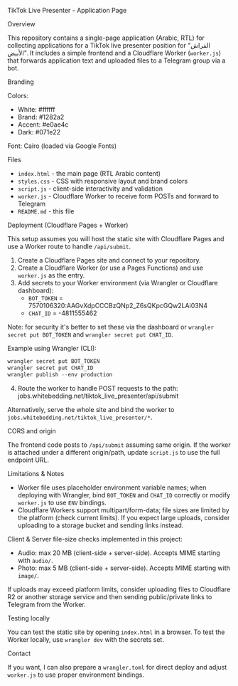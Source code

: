 TikTok Live Presenter - Application Page

Overview

This repository contains a single-page application (Arabic, RTL) for collecting applications for a TikTok live presenter position for "الفراش الأبيض". It includes a simple frontend and a Cloudflare Worker (`worker.js`) that forwards application text and uploaded files to a Telegram group via a bot.

Branding

Colors:
- White: #ffffff
- Brand: #1282a2
- Accent: #e0ae4c
- Dark: #071e22

Font: Cairo (loaded via Google Fonts)

Files

- `index.html` - the main page (RTL Arabic content)
- `styles.css` - CSS with responsive layout and brand colors
- `script.js` - client-side interactivity and validation
- `worker.js` - Cloudflare Worker to receive form POSTs and forward to Telegram
- `README.md` - this file

Deployment (Cloudflare Pages + Worker)

This setup assumes you will host the static site with Cloudflare Pages and use a Worker route to handle `/api/submit`.

1. Create a Cloudflare Pages site and connect to your repository.
2. Create a Cloudflare Worker (or use a Pages Functions) and use `worker.js` as the entry.
3. Add secrets to your Worker environment (via Wrangler or Cloudflare dashboard):
   - `BOT_TOKEN` = 7570106320:AAGvXdpCCCBzQNp2_Z6sQKpcGQw2LAi03N4
   - `CHAT_ID` = -4811555462


Note: for security it's better to set these via the dashboard or `wrangler secret put BOT_TOKEN` and `wrangler secret put CHAT_ID`.

Example using Wrangler (CLI):

```powershell
wrangler secret put BOT_TOKEN
wrangler secret put CHAT_ID
wrangler publish --env production
```

4. Route the worker to handle POST requests to the path:
   jobs.whitebedding.net/tiktok_live_presenter/api/submit

Alternatively, serve the whole site and bind the worker to `jobs.whitebedding.net/tiktok_live_presenter/*`.

CORS and origin

The frontend code posts to `/api/submit` assuming same origin. If the worker is attached under a different origin/path, update `script.js` to use the full endpoint URL.

Limitations & Notes

- Worker file uses placeholder environment variable names; when deploying with Wrangler, bind `BOT_TOKEN` and `CHAT_ID` correctly or modify `worker.js` to use `ENV` bindings.
- Cloudflare Workers support multipart/form-data; file sizes are limited by the platform (check current limits). If you expect large uploads, consider uploading to a storage bucket and sending links instead.
  
Client & Server file-size checks implemented in this project:

- Audio: max 20 MB (client-side + server-side). Accepts MIME starting with `audio/`.
- Photo: max 5 MB (client-side + server-side). Accepts MIME starting with `image/`.

If uploads may exceed platform limits, consider uploading files to Cloudflare R2 or another storage service and then sending public/private links to Telegram from the Worker.

Testing locally

You can test the static site by opening `index.html` in a browser. To test the Worker locally, use `wrangler dev` with the secrets set.

Contact

If you want, I can also prepare a `wrangler.toml` for direct deploy and adjust `worker.js` to use proper environment bindings.